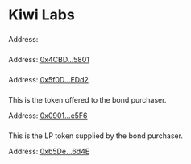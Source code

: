 # Kiwi Labs

### &#x20;<a href="#customtreasury" id="customtreasury"></a>

Address:&#x20;

### &#x20;<a href="#custombond" id="custombond"></a>

Address: [0x4CBD...5801](https://etherscan.io/address/0x4CBD58469c964F999A380fD8180e1C645De35801)​

### &#x20;<a href="#owner" id="owner"></a>

Address: [0x5f0D...EDd2](https://etherscan.io/address/0x5f0dee98360d8200b20812e174d139a1a633edd2)​

### &#x20;<a href="#bond-payout-token" id="bond-payout-token"></a>

This is the token offered to the bond purchaser.

Address: [0x0901...e5F6](https://etherscan.io/address/0x090185f2135308bad17527004364ebcc2d37e5f6)​

### &#x20;<a href="#bond-principal-token" id="bond-principal-token"></a>

This is the LP token supplied by the bond purchaser.

Address: [0xb5De...6d4E](https://etherscan.io/address/0xb5De0C3753b6E1B4dBA616Db82767F17513E6d4E)​
